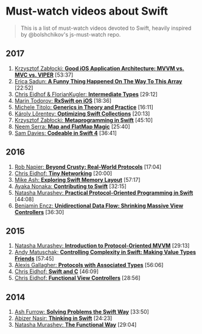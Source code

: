# Must-watch videos about Swift
> This is a list of must-watch videos devoted to Swift, heavily inspired by @bolshchikov's js-must-watch repo.

## 2017
1. [Krzysztof Zabłocki: **Good iOS Application Architecture: MVVM vs. MVC vs. VIPER**](https://slideslive.com/38897361/good-ios-application-architecture-en) [53:37]
1. [Erica Sadun: **A Funny Thing Happened On The Way To This Array**](https://academy.realm.io/posts/try-swift-nyc-2017-erica-sadun-swift-flexibility-arrays/) [22:52]
1. [Chris Eidhof & FlorianKugler: **Intermediate Types**](https://www.youtube.com/watch?v=GzZO5VB1xUg) [29:12]
1. [Marin Todorov: **RxSwift on iOS**](https://www.youtube.com/watch?v=vwpdcMsccIY) [18:36]
1. [Michele Titolo: **Generics in Theory and Practice**](https://www.youtube.com/watch?v=eExr8xIU9k0) [16:11]
1. [Károly Lőrentey: **Optimizing Swift Collections**](https://www.youtube.com/watch?v=UdZP6JeTCkM) [20:13]
1. [Krzysztof Zabłocki: **Metaprogramming in Swift**](https://vimeo.com/235321010) [45:10]
1. [Neem Serra: **Map and FlatMap Magic**](https://academy.realm.io/posts/try-swift-nyc-2017-neem-serra-map-and-flatmap-in-swift/) [25:40]
1. [Sam Davies: **Codeable in Swift 4**](https://www.youtube.com/watch?v=_txZbmYmT3Y) [36:41]

## 2016
1. [Rob Napier: **Beyond Crusty: Real-World Protocols**](https://www.youtube.com/watch?v=QCxkaTj7QJs) [17:04]
1. [Chris Eidhof: **Tiny Networking**](https://www.youtube.com/watch?v=ewk-XNzXzAA) [20:00]
1. [Mike Ash: **Exploring Swift Memory Layout**](https://www.youtube.com/watch?v=ERYNyrfXjlg) [57:17]
1. [Ayaka Nonaka: **Contributing to Swift**](https://www.youtube.com/watch?v=0so-oU2QP48) [32:15]
1. [Natasha Murashev: **Practical Protocol-Oriented Programming in Swift**](https://www.youtube.com/watch?v=qeDxb_ucqr0) [44:08]
1. [Benjamin Encz: **Unidirectional Data Flow: Shrinking Massive View Controllers**](https://academy.realm.io/posts/benji-encz-unidirectional-data-flow-swift/) [36:30]

## 2015
1. [Natasha Murashev: **Introduction to Protocol-Oriented MVVM**](https://www.youtube.com/watch?v=cGWBpra3YMc) [29:13]
1. [Andy Matuschak: **Controlling Complexity in Swift: Making Value Types Friends**](https://academy.realm.io/posts/andy-matuschak-controlling-complexity/) [57:45]
1. [Alexis Gallagher: **Protocols with Associated Types**](https://www.youtube.com/watch?v=XWoNjiSPqI8) [56:06]
1. [Chris Eidhof: **Swift and C**](https://www.youtube.com/watch?v=-ag-f9N8SJE) [46:09]
1. [Chris Eidhof: **Functional View Controllers**](https://www.youtube.com/watch?v=uQFI9rDrl8s) [28:56]

## 2014
1. [Ash Furrow: **Solving Problems the Swift Way**](https://www.youtube.com/watch?v=LtrzZb5Jw0g) [33:50]
1. [Abizer Nasir: **Thinking in Swift**](https://vimeo.com/105440181) [24:23]
1. [Natasha Murashev: **The Functional Way**](https://www.youtube.com/watch?v=tohEJSq9gds) [29:04]
